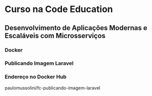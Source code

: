 
# Curso na Code Education
## Desenvolvimento de Aplicações Modernas e Escaláveis com Microsserviços

### Docker

### Publicando Imagem Laravel

### Endereço no Docker Hub

paulomussolini/fc-publicando-imagem-laravel


